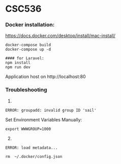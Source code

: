 # CSC536
### Docker installation:
https://docs.docker.com/desktop/install/mac-install/

```
docker-compose build
docker-compose up -d

#### for Laravel:
npm install
npm run dev
```
Application host on http://localhost:80

### Troubleshooting
1. 
```
ERROR: groupadd: invalid group ID 'sail'
```
Set Environment Variables Manually:
```
export WWWGROUP=1000
```
2.
```
ERROR: load metadata...
```
```
rm  ~/.docker/config.json
```